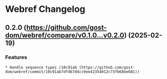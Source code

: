 # Webref Changelog

## 0.2.0 (https://github.com/gost-dom/webref/compare/v0.1.0...v0.2.0) (2025-02-19)

### Features

    * Handle sequence types (10c91ab (https://github.com/gost-dom/webref/commit/10c91ab7df467d4cc9ee42354012c73fb68ee681))

